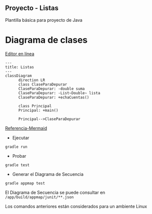 ## Proyecto - Listas

Plantilla básica para proyecto de Java

# Diagrama de clases
[Editor en línea](https://mermaid.live/)
```mermaid
---
title: Listas
---
classDiagram
      direction LR
      class ClaseParaDepurar
      ClaseParaDepurar: -double suma
      ClaseParaDepurar: -List~Double~ lista
      ClaseParaDepurar: +echaCuentas()

      class Principal
      Principal: +main()

      Principal-->ClaseParaDepurar
```
[Referencia-Mermaid](https://mermaid.js.org/syntax/classDiagram.html)

* Ejecutar

```
gradle run
```
* Probar

```
gradle test
```
* Generar el Diagrama de Secuencia 

```
gradle appmap test
```
El Diagrama de Secuencia se puede consultar en `/app/build/appmap/junit/**.json`


Los comandos anteriores están considerados para un ambiente Linux

